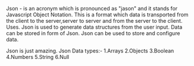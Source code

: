 Json - is an acronym which is pronounced as "jason" and it stands for Javascript Object Notation.
This is a format which data is transported from the client to the server,server to server and from the server to the client.
Uses.
Json is used to generate data structures from the user input.
Data can be stored in form of Json.
Json can be used to store and configure data.

Json is just amazing.
Json Data types:-
1.Arrays
2.Objects
3.Boolean
4.Numbers
5.String
6.Null

